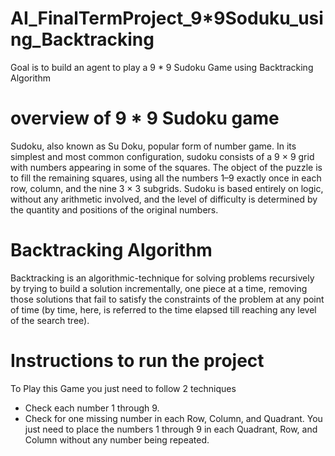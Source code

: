 # AI_FinalTermProject_9*9Soduku_using_Backtracking
Goal is to build an agent to play a 9 * 9 Sudoku Game using Backtracking Algorithm
# overview of 9 * 9 Sudoku game
Sudoku, also known as Su Doku, popular form of number game. In its simplest and most common configuration, sudoku consists of a 9 × 9 grid with numbers appearing in some of the squares. The object of the puzzle is to fill the remaining squares, using all the numbers 1–9 exactly once in each row, column, and the nine 3 × 3 subgrids. 
Sudoku is based entirely on logic, without any arithmetic involved, and the level of difficulty is determined by the quantity and positions of the original numbers. 
# Backtracking Algorithm
Backtracking is an algorithmic-technique for solving problems recursively by trying to build a solution incrementally, one piece at a time, removing those solutions that fail to satisfy the constraints of the problem at any point of time (by time, here, is referred to the time elapsed till reaching any level of the search tree).
# Instructions to run the project
To Play this Game you just need to follow 2 techniques
- Check each number 1 through 9.
- Check for one missing number in each Row, Column, and Quadrant.
You just need to place the numbers 1 through 9 in each Quadrant, Row, and Column without any number being repeated.
